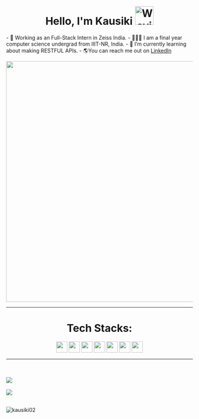 
<h1 align="center"> Hello, I'm Kausiki
       <img src="https://user-images.githubusercontent.com/90125663/172058345-32fa1455-77be-4077-b4cf-5d5b31fa56fc.gif" alt="Waving hand animated gif"
         height="50"
         width="50" /></h1> 
- 🔭 Working as an Full-Stack Intern in Zeiss India. 
- 👩🏾‍💻 I am a final year computer science undergrad from IIIT-NR, India.
- 🌱 I’m currently learning about making RESTFUL APIs.
- 🌎You can reach me out on <a href= "https://www.linkedin.com/in/kausiki-ray-813b2b1a4/"> LinkedIn</a> 
<p>
 <img align "center" height="650" width="900" src="https://user-images.githubusercontent.com/90125663/172059905-068eb375-7596-4f63-9c04-5ed732a0da6e.gif"/></p>

                                                                                                                                                  
<hr>
<h1 align="center">Tech Stacks: </h1>
<p align="center">
<div align="center">

<img src = 'https://github.com/MarikIshtar007/MarikIshtar007/blob/master/images/java.svg' width='30'/>
<img src = 'https://github.com/MarikIshtar007/MarikIshtar007/blob/master/images/c-original.svg' width='30'/>
<img src = 'https://github.com/MarikIshtar007/MarikIshtar007/blob/master/images/html.svg' width='30'/>
<img src = 'https://github.com/MarikIshtar007/MarikIshtar007/blob/master/images/css.svg' width='30'/>
<img src = 'https://github.com/MarikIshtar007/MarikIshtar007/blob/master/images/js.svg' width='30'/>
<img src = 'https://github.com/MarikIshtar007/MarikIshtar007/blob/master/images/nodejs.svg' width='30'/>
<img src = 'https://github.com/MarikIshtar007/MarikIshtar007/blob/master/images/python2.png' height='30'/>
</div>  
</p>
</hr>



<hr>
</br></br>
<a href="https://github.com/anuraghazra/github-readme-stats">
  <img align="center" src="https://github-readme-stats.vercel.app/api?username=kausiki02&count_private=true&show_icons=true&theme=highcontrast" />
</a> </br></br>
<a href="https://github.com/anuraghazra/convoychat">
  <img align="center" src="https://github-readme-stats.vercel.app/api/top-langs/?username=kausiki02&hide=jupyter%20notebook&layout=compact" />
</a> </br></br>
<p><img align="center" src="https://github-readme-streak-stats.herokuapp.com/?user=kausiki02&show_icons=true&theme=highcontrast" alt="kausiki02" /></p>
</br></br>
</hr>


